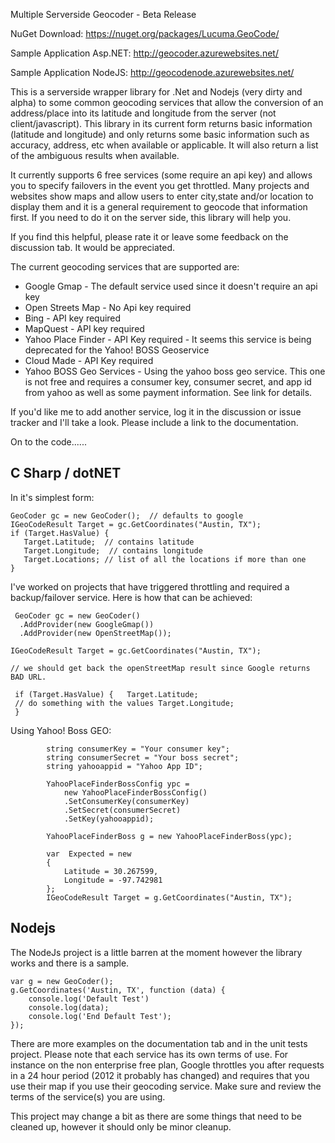 Multiple Serverside Geocoder - Beta Release

NuGet Download: https://nuget.org/packages/Lucuma.GeoCode/

Sample Application Asp.NET: http://geocoder.azurewebsites.net/

Sample Application NodeJS: http://geocodenode.azurewebsites.net/

This is a serverside wrapper library for .Net and Nodejs (very dirty and alpha) to some common geocoding services that allow the conversion of an address/place into its latitude and longitude from the server (not client/javascript).  This library in its current form returns basic information (latitude and longitude) and only returns some basic information such as accuracy, address, etc when available or applicable.  It will also return a list of the ambiguous results when available.

It currently supports 6 free services (some require an api key) and allows you to specify failovers in the event you get throttled.  Many projects and websites show maps and allow users to enter city,state and/or location to display them and it is a general requirement to geocode that information first.  If you need to do it on the server side, this library will help you.

If you find this helpful, please rate it or leave some feedback on the discussion tab.  It would be appreciated.

The current geocoding services that are supported are:

* Google Gmap - The default service used since it doesn't require an api key
* Open Streets Map - No Api key required
* Bing - API key required
* MapQuest - API key required
* Yahoo Place Finder - API Key required - It seems this service is being deprecated for the Yahoo! BOSS Geoservice
* Cloud Made - API Key required
* Yahoo BOSS Geo Services - Using the yahoo boss geo service. This one is not free and requires a consumer key, consumer secret, and app id from yahoo as well as some payment information.  See link for details.

If you'd like me to add another service, log it in the discussion or issue tracker and I'll take a look.  Please include a link to the documentation.

On to the code......

## C Sharp / dotNET

In it's simplest form:

    GeoCoder gc = new GeoCoder();  // defaults to google
    IGeoCodeResult Target = gc.GetCoordinates("Austin, TX");
    if (Target.HasValue) {
       Target.Latitude;  // contains latitude
       Target.Longitude;  // contains longitude
       Target.Locations; // list of all the locations if more than one
    }
    
I've worked on projects that have triggered throttling and required a backup/failover service.  Here is how that can be achieved:

	 GeoCoder gc = new GeoCoder()
  	  .AddProvider(new GoogleGmap())   
  	  .AddProvider(new OpenStreetMap());

	IGeoCodeResult Target = gc.GetCoordinates("Austin, TX");

    // we should get back the openStreetMap result since Google returns BAD URL.  
	
	 if (Target.HasValue) {   Target.Latitude;   
	 // do something with the values Target.Longitude; 
	 }

Using Yahoo! Boss GEO:
 
            string consumerKey = "Your consumer key";
            string consumerSecret = "Your boss secret";
            string yahooappid = "Yahoo App ID";

            YahooPlaceFinderBossConfig ypc =
                new YahooPlaceFinderBossConfig()
                .SetConsumerKey(consumerKey)
                .SetSecret(consumerSecret)
                .SetKey(yahooappid);

            YahooPlaceFinderBoss g = new YahooPlaceFinderBoss(ypc);

            var  Expected = new
            {
                Latitude = 30.267599,
                Longitude = -97.742981
            };
            IGeoCodeResult Target = g.GetCoordinates("Austin, TX");
        

## Nodejs

The NodeJs project is a little barren at the moment however the library works and there is a sample. 

    var g = new GeoCoder();
    g.GetCoordinates('Austin, TX', function (data) {
        console.log('Default Test')
        console.log(data);
        console.log('End Default Test');
    });
 

There are more examples on the documentation tab and in the unit tests project.  Please note that each service has its own terms of use.  For instance on the non enterprise free plan, Google throttles you after   requests in a 24 hour period (2012 it probably has changed) and requires that you use their map if you use their geocoding service.   Make sure and review the terms of the service(s) you are using. 

This project may change a bit as there are some things that need to be cleaned up, however it should only be minor cleanup.  

